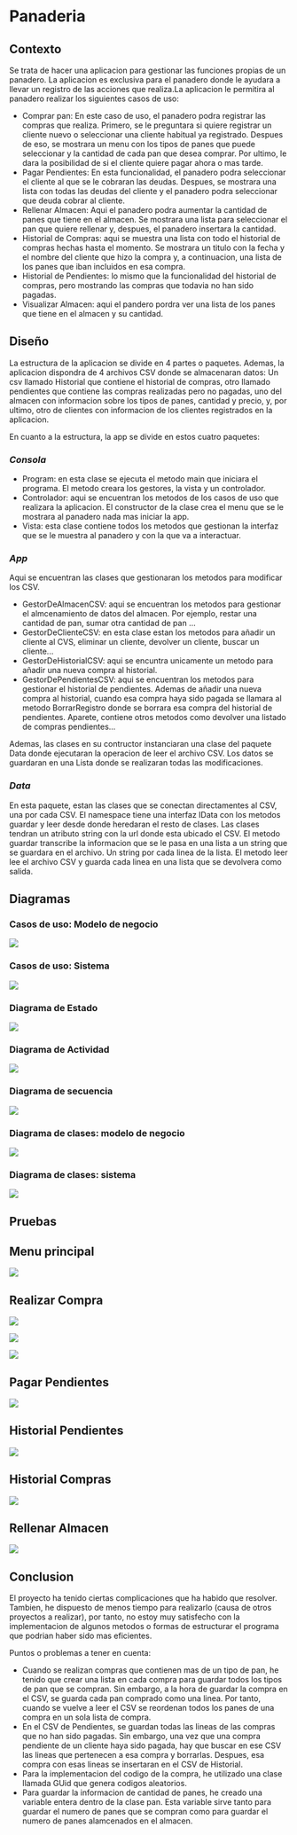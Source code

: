 # **Panaderia**
## **Contexto**

Se trata de hacer una aplicacion para gestionar las funciones propias de un panadero. La aplicacion es exclusiva para el panadero donde le ayudara a llevar un registro de las acciones que realiza.La aplicacion le permitira al panadero realizar los siguientes casos de uso:
* Comprar pan: En este caso de uso, el panadero podra registrar las compras que realiza. Primero, se le preguntara si quiere registrar un cliente nuevo o seleccionar una cliente habitual ya registrado. Despues de eso, se mostrara un menu con los tipos de panes que puede seleccionar y la cantidad de cada pan que desea comprar. Por ultimo, le dara la posibilidad de si el cliente quiere pagar ahora o mas tarde.
* Pagar Pendientes: En esta funcionalidad, el panadero podra seleccionar el cliente al que se le cobraran las deudas. Despues, se mostrara una lista con todas las deudas del cliente y el panadero podra seleccionar que deuda cobrar al cliente.
* Rellenar Almacen: Aqui el panadero podra aumentar la cantidad de panes que tiene en el almacen. Se mostrara una lista para seleccionar el pan que quiere rellenar y, despues, el panadero insertara la cantidad.
* Historial de Compras: aqui se muestra una lista con todo el historial de compras hechas hasta el momento. Se mostrara un titulo con la fecha y el nombre del cliente que hizo la compra y, a continuacion, una lista de los panes que iban incluidos en esa compra.
* Historial de Pendientes: lo mismo que la funcionalidad del historial de compras, pero mostrando las compras que todavia no han sido pagadas.  
* Visualizar Almacen: aqui el pandero pordra ver una lista de los panes que tiene en el almacen y su cantidad.

## **Diseño**

La estructura de la aplicacion se divide en 4 partes o paquetes. Ademas, la aplicacion dispondra de 4 archivos CSV donde se almacenaran datos: Un csv llamado Historial que contiene el historial de compras, otro llamado pendientes que contiene las compras realizadas pero no pagadas, uno del almacen con informacion sobre los tipos de panes, cantidad y precio, y, por ultimo, otro de clientes con informacion de los clientes registrados en la aplicacion.

En cuanto a la estructura, la app se divide en estos cuatro paquetes:

### *Consola*
* Program: en esta clase se ejecuta el metodo main que iniciara el programa. El metodo creara los gestores, la vista y un controlador.
* Controlador: aqui se encuentran los metodos de los casos de uso que realizara la aplicacion. El constructor de la clase crea el menu que se le mostrara al panadero nada mas iniciar la app.
* Vista: esta clase contiene todos los metodos que gestionan la interfaz que se le muestra al panadero y con la que va a interactuar.

### *App*
Aqui se encuentran las clases que gestionaran los metodos para modificar los CSV.
* GestorDeAlmacenCSV: aqui se encuentran los metodos para gestionar el almcenamiento de datos del almacen. Por ejemplo, restar una cantidad de pan, sumar otra cantidad de pan ...
* GestorDeClienteCSV: en esta clase estan los metodos para añadir un cliente al CVS, eliminar un cliente, devolver un cliente, buscar un cliente...
* GestorDeHistorialCSV: aqui se encuntra unicamente un metodo para añadir una nueva compra al historial.
* GestorDePendientesCSV: aqui se encuentran los metodos para gestionar el historial de pendientes. Ademas de añadir una nueva compra al historial, cuando esa compra haya sido pagada se llamara al metodo BorrarRegistro donde se borrara esa compra del historial de pendientes. Aparete, contiene otros metodos como devolver una listado de compras pendientes...

Ademas, las clases en su contructor instanciaran una clase del paquete Data donde ejecutaran la operacion de leer el archivo CSV. Los datos se guardaran en una Lista donde se realizaran todas las modificaciones.

### *Data*

En esta paquete, estan las clases que se conectan directamentes al CSV, una por cada CSV. El namespace tiene una interfaz IData con los metodos guardar y leer desde donde heredaran el resto de clases. Las clases tendran un atributo string con la url donde esta ubicado el CSV.
El metodo guardar transcribe la informacion que se le pasa en una lista a un string que se guardara en el archivo. Un string por cada linea de la lista. El metodo leer lee el archivo CSV y guarda cada linea en una lista que se devolvera como salida.

## **Diagramas**

### **Casos de uso: Modelo de negocio**
![](imagenes/casosdeusomodelodenegocio.png)
### **Casos de uso: Sistema**
![](imagenes/casosdeusositema.png)
### **Diagrama de Estado**
![](imagenes/DiagramaDeEstado.png)
### **Diagrama de Actividad**
![](imagenes/Activity%20Diagram1.jpg)
### **Diagrama de secuencia**
![](imagenes/Sequence%20Diagram1.jpg)
### **Diagrama de clases: modelo de negocio**
![](imagenes/Diagrama%20de%20clases%20de%20negocio.jpg)
### **Diagrama de clases: sistema**
![](imagenes/Diagrama%20de%20clases%20arquitectura.jpg)


## **Pruebas**

## **Menu principal**
![](imagenes/menu_principal.png)
## **Realizar Compra**
![](imagenes/seleccioncliente.png)

![](imagenes/seleccionpan.png)

![](imagenes/pagarmastarde.png)
## **Pagar Pendientes**
![](imagenes/pagopendientes.png)
## **Historial Pendientes**
![](imagenes/visualizarpendientes.png)
## **Historial Compras**
![](imagenes/historial.png)
## **Rellenar Almacen**
![](imagenes/rellenaralmacen.png)

## **Conclusion**

El proyecto ha tenido ciertas complicaciones que ha habido que resolver. Tambien, he dispuesto de menos tiempo para realizarlo (causa de otros proyectos a realizar), por tanto, no estoy muy satisfecho con la implementacion de algunos metodos o formas de estructurar el programa que podrian haber sido mas eficientes.

Puntos o problemas a tener en cuenta:
* Cuando se realizan compras que contienen mas de un tipo de pan, he tenido que crear una lista en cada compra para guardar todos los tipos de pan que se compran. Sin embargo, a la hora de guardar la compra en el CSV, se guarda cada pan comprado como una linea. Por tanto, cuando se vuelve a leer el CSV se reordenan todos los panes de una compra en un sola lista de compra.
* En el CSV de Pendientes, se guardan todas las lineas de las compras que no han sido pagadas. Sin embargo, una vez que una compra pendiente de un cliente haya sido pagada, hay que buscar en ese CSV las lineas que pertenecen a esa compra y borrarlas. Despues, esa compra con esas lineas se insertaran en el CSV de Historial.
* Para la implementacion del codigo de la compra, he utilizado una clase llamada GUid que genera codigos aleatorios.
* Para guardar la informacion de cantidad de panes, he creado una variable entera dentro de la clase pan. Esta variable sirve tanto para guardar el numero de panes que se compran como para guardar el numero de panes alamcenados en el almacen.
